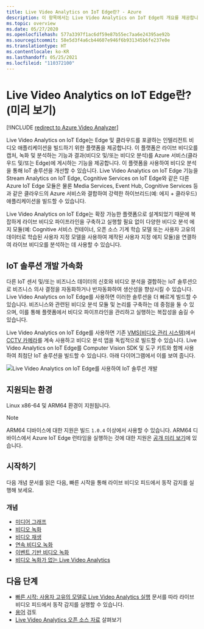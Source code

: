 ```yaml
---
title: Live Video Analytics on IoT Edge란? - Azure
description: 이 항목에서는 Live Video Analytics on IoT Edge의 개요를 제공합니다. 이 플랫폼은 IoT 솔루션을 개선하는 데 사용할 수 있는 기능을 제공합니다. 예를 들어 라이브 비디오를 캡처, 기록, 분석하고 결과(비디오 및/또는 비디오 분석)를 Azure 서비스에 게시합니다.
ms.topic: overview
ms.date: 05/27/2020
ms.openlocfilehash: 577a3397f1ac6df59e87b55ec7aa6e24395ae92b
ms.sourcegitcommit: 58e5d3f4a6cb44607e946f6b931345b6fe237e0e
ms.translationtype: HT
ms.contentlocale: ko-KR
ms.lasthandoff: 05/25/2021
ms.locfileid: "110372100"
---
```

# <a name="what-is-live-video-analytics-on-iot-edge-preview"></a>Live Video Analytics on IoT Edge란? (미리 보기)

[!INCLUDE [redirect to Azure Video Analyzer](./includes/redirect-video-analyzer.md)]

Live Video Analytics on IoT Edge는 Edge 및 클라우드를 포괄하는 인텔리전트 비디오 애플리케이션을 빌드하기 위한 플랫폼을 제공합니다. 이 플랫폼은 라이브 비디오를 캡처, 녹화 및 분석하는 기능과 결과(비디오 및/또는 비디오 분석)를 Azure 서비스(클라우드 및/또는 Edge)에 게시하는 기능을 제공합니다. 이 플랫폼을 사용하여 비디오 분석을 통해 IoT 솔루션을 개선할 수 있습니다. Live Video Analytics on IoT Edge 기능을 Stream Analytics on IoT Edge, Cognitive Services on IoT Edge와 같은 다른 Azure IoT Edge 모듈은 물론 Media Services, Event Hub, Cognitive Services 등과 같은 클라우드의 Azure 서비스와 결합하여 강력한 하이브리드(예: 에지 + 클라우드) 애플리케이션을 빌드할 수 있습니다.

Live Video Analytics on IoT Edge는 확장 가능한 플랫폼으로 설계되었기 때문에 복잡하게 라이브 비디오 파이프라인을 구축하고 실행할 필요 없이 다양한 비디오 분석 에지 모듈(예: Cognitive 서비스 컨테이너, 오픈 소스 기계 학습 모델 또는 사용자 고유의 데이터로 학습된 사용자 지정 모델을 사용하여 제작된 사용자 지정 에지 모듈)을 연결하여 라이브 비디오를 분석하는 데 사용할 수 있습니다.

## <a name="accelerate-iot-solutions-development"></a>IoT 솔루션 개발 가속화 

다른 IoT 센서 및/또는 비즈니스 데이터의 신호와 비디오 분석을 결합하는 IoT 솔루션으로 비즈니스 의사 결정을 자동화하거나 반자동화하여 생산성을 향상시킬 수 있습니다. Live Video Analytics on IoT Edge를 사용하면 이러한 솔루션을 더 빠르게 빌드할 수 있습니다. 비즈니스와 관련된 비디오 분석 모듈 및 논리를 구축하는 데 중점을 둘 수 있으며, 이를 통해 플랫폼에서 비디오 파이프라인을 관리하고 실행하는 복잡성을 숨길 수 있습니다.

Live Video Analytics on IoT Edge를 사용하면 기존 [VMS(비디오 관리 시스템)](https://en.wikipedia.org/wiki/Video_management_system)에서 [CCTV 카메라](https://en.wikipedia.org/wiki/Closed-circuit_television_camera)를 계속 사용하고 비디오 분석 앱을 독립적으로 빌드할 수 있습니다. Live Video Analytics on IoT Edge를 Computer Vision SDK 및 도구 키트와 함께 사용하여 최첨단 IoT 솔루션을 빌드할 수 있습니다. 아래 다이어그램에서 이를 보여 줍니다.

![Live Video Analytics on IoT Edge를 사용하여 IoT 솔루션 개발](./media/overview/product-diagram.svg)

## <a name="supported-environments"></a>지원되는 환경

Linux x86-64 및 ARM64 환경이 지원됩니다.
> [!NOTE]
> ARM64 디바이스에 대한 지원은 빌드 `1.0.4` 이상에서 사용할 수 있습니다.
> ARM64 디바이스에서 Azure IoT Edge 런타임을 실행하는 것에 대한 지원은 [공개 미리 보기](https://azure.microsoft.com/support/legal/preview-supplemental-terms/)에 있습니다.

## <a name="get-started"></a>시작하기

다음 개념 문서를 읽은 다음, 빠른 시작을 통해 라이브 비디오 피드에서 동작 감지를 실행해 보세요.

### <a name="concepts"></a>개념

* [미디어 그래프](media-graph-concept.md)
* [비디오 녹화](video-recording-concept.md)
* [비디오 재생](video-playback-concept.md)
* [연속 비디오 녹화](continuous-video-recording-concept.md)
* [이벤트 기반 비디오 녹화](event-based-video-recording-concept.md)
* [비디오 녹화가 없는 Live Video Analytics](analyze-live-video-concept.md)

## <a name="next-steps"></a>다음 단계

* [빠른 시작: 사용자 고유의 모델로 Live Video Analytics 실행](use-your-model-quickstart.md) 문서를 따라 라이브 비디오 피드에서 동작 감지를 실행할 수 있습니다.
* [용어](terminology.md) 검토
* [Live Video Analytics 오픈 소스 자료](https://github.com/Azure/live-video-analytics) 살펴보기

